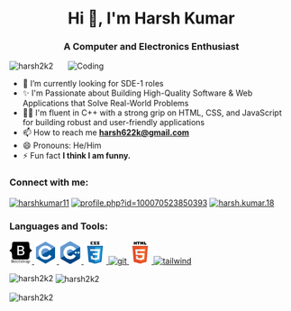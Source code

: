 
<!--
**HARSHtheNINJA/HARSHtheNINJA** is a ✨ _special_ ✨ repository because its `README.md` (this file) appears on your GitHub profile.

Here are some ideas to get you started:

- 🔭 I’m currently working on ...
- 🌱 I’m currently learning ...
- 👯 I’m looking to collaborate on ...
- 🤔 I’m looking for help with ...
- 💬 Ask me about ...
- 📫 How to reach me: ...
- 😄 Pronouns: He/Him
- ⚡ Fun fact: ...
-->

<h1 align="center">Hi 👋, I'm Harsh Kumar</h1>
<h3 align="center">A Computer and Electronics Enthusiast</h3>
<img align="right" alt="Coding" width="400" src="https://cdn.dribbble.com/users/4382412/screenshots/15633275/media/085a014ebebde73e5cd510c93941f49a.gif">

<p align="left"> <img src="https://komarev.com/ghpvc/?username=harsh2k2&label=Profile%20views&color=0e75b6&style=flat" alt="harsh2k2" /> </p>

- 🔭 I’m currently looking for SDE-1 roles <!-- I’m currently working on my portfolio -->
- ✨ I'm Passionate about Building High-Quality Software & Web Applications that Solve Real-World Problems <!-- I’m looking to collaborate on **Web Development** -->
- 👨‍💻 I'm fluent in C++ with a strong grip on HTML, CSS, and JavaScript for building robust and user-friendly applications <!-- I’m looking for help with Data Structures & Algorithms -->
- 📫 How to reach me **harsh622k@gmail.com** 
- 😄 Pronouns: He/Him 
- ⚡ Fun fact **I think I am funny.**
<!-- - 👨‍💻You can also check out my portfolio at [https://harsh2k2.github.io](https://harsh2k2.github.io) -->
<h3 align="left">Connect with me:</h3>
<p align="left">
<a href="https://www.linkedin.com/in/harsh2k2" target="blank"><img align="center" src="https://raw.githubusercontent.com/rahuldkjain/github-profile-readme-generator/master/src/images/icons/Social/linked-in-alt.svg" alt="harshkumar11" height="30" width="40" /></a>
<a href="https://www.facebook.com/harsh2k2" target="blank"><img align="center" src="https://raw.githubusercontent.com/rahuldkjain/github-profile-readme-generator/master/src/images/icons/Social/facebook.svg" alt="profile.php?id=100070523850393" height="30" width="40" /></a>
<a href="https://www.instagram.com/harsh_____kumar" target="blank"><img align="center" src="https://raw.githubusercontent.com/rahuldkjain/github-profile-readme-generator/master/src/images/icons/Social/instagram.svg" alt="harsh.kumar.18" height="30" width="40" /></a>
</p>

<h3 align="left">Languages and Tools:</h3>
<p align="left"> <a href="https://getbootstrap.com" target="_blank"> <img src="https://raw.githubusercontent.com/devicons/devicon/master/icons/bootstrap/bootstrap-plain-wordmark.svg" alt="bootstrap" width="40" height="40"/> </a> <a href="https://www.cprogramming.com/" target="_blank"> <img src="https://raw.githubusercontent.com/devicons/devicon/master/icons/c/c-original.svg" alt="c" width="40" height="40"/> </a> <a href="https://www.w3schools.com/cpp/" target="_blank"> <img src="https://raw.githubusercontent.com/devicons/devicon/master/icons/cplusplus/cplusplus-original.svg" alt="cplusplus" width="40" height="40"/> </a> <a href="https://www.w3schools.com/css/" target="_blank"> <img src="https://raw.githubusercontent.com/devicons/devicon/master/icons/css3/css3-original-wordmark.svg" alt="css3" width="40" height="40"/> </a> <a href="https://git-scm.com/" target="_blank"> <img src="https://www.vectorlogo.zone/logos/git-scm/git-scm-icon.svg" alt="git" width="40" height="40"/> </a> <a href="https://www.w3.org/html/" target="_blank"> <img src="https://raw.githubusercontent.com/devicons/devicon/master/icons/html5/html5-original-wordmark.svg" alt="html5" width="40" height="40"/> </a> <a href="https://tailwindcss.com/" target="_blank"> <img src="https://www.vectorlogo.zone/logos/tailwindcss/tailwindcss-icon.svg" alt="tailwind" width="40" height="40"/> </a> </p>

<p><img align="left" src="https://github-readme-stats.vercel.app/api/top-langs?username=harsh2k2&show_icons=true&locale=en&layout=compact" alt="harsh2k2" /></p>

<p>&nbsp;<img align="center" src="https://github-readme-stats.vercel.app/api?username=harsh2k2&show_icons=true&locale=en" alt="harsh2k2" /></p>

<p><img align="center" src="https://github-readme-streak-stats.herokuapp.com/?user=harsh2k2&" alt="harsh2k2" /></p>

